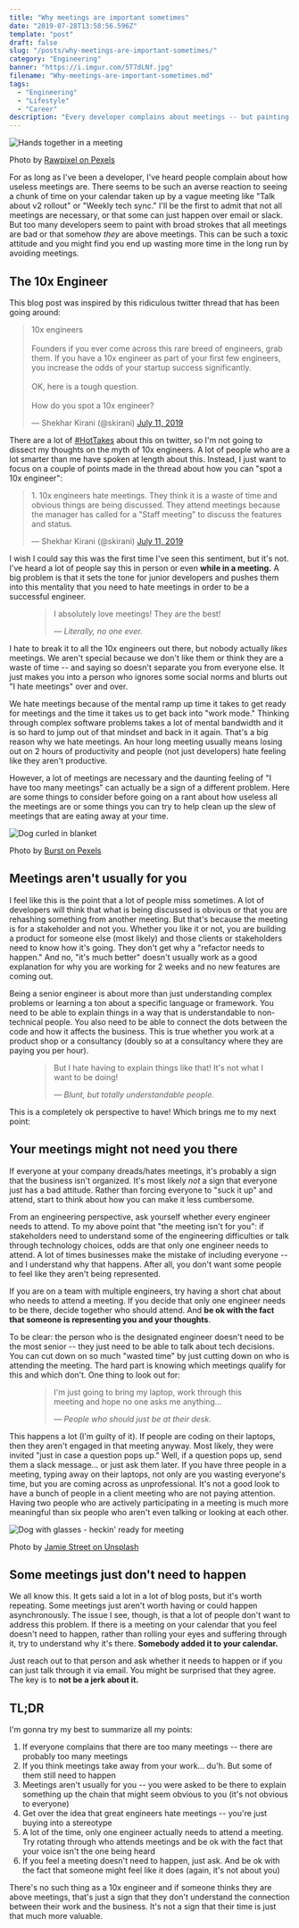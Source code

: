 ```yaml
---
title: "Why meetings are important sometimes"
date: "2019-07-28T13:58:56.596Z"
template: "post"
draft: false
slug: "/posts/why-meetings-are-important-sometimes/"
category: "Engineering"
banner: "https://i.imgur.com/5T7dLNf.jpg"
filename: "Why-meetings-are-important-sometimes.md"
tags:
  - "Engineering"
  - "Lifestyle"
  - "Career"
description: "Every developer complains about meetings -- but painting with broad strokes of 'meetings are useless' can be toxic. There are some things you should ask yourself before going into a meeting."
---
```


![Hands together in a meeting](https://i.imgur.com/5T7dLNf.jpg)
<aside>Photo by <a href="https://www.pexels.com/@rawpixel">Rawpixel on Pexels</a></aside>

For as long as I've been a developer, I've heard people complain about how useless meetings are.
There seems to be such an averse reaction to seeing a chunk of time on your calendar taken up by a vague meeting like "Talk about v2 rollout" or "Weekly tech sync."
I'll be the first to admit that not all meetings are necessary, or that some can just happen over email or slack.
But too many developers seem to paint with broad strokes that all meetings are bad or that somehow _they_ are above meetings.
This can be such a toxic attitude and you might find you end up wasting more time in the long run by avoiding meetings.

## The 10x Engineer

This blog post was inspired by this ridiculous twitter thread that has been going around:

<blockquote class="twitter-tweet"><p lang="en" dir="ltr">10x engineers<br><br>Founders if you ever come across this rare breed of engineers, grab them. If you have a 10x engineer as part of your first few engineers, you increase the odds of your startup success significantly.<br><br>OK, here is a tough question.<br><br>How do you spot a 10x engineer?</p>&mdash; Shekhar Kirani (@skirani) <a href="https://twitter.com/skirani/status/1149302828420067328?ref_src=twsrc%5Etfw">July 11, 2019</a></blockquote>

There are a lot of [#HotTakes](https://twitter.com/search?q=10X%20engineer) about this on twitter, so I'm not going to dissect my thoughts on the myth of 10x engineers.
A lot of people who are a lot smarter than me have spoken at length about this.
Instead, I just want to focus on a couple of points made in the thread about how you can "spot a 10x engineer":

<blockquote class="twitter-tweet" data-conversation="none"><p lang="en" dir="ltr">1. 10x engineers hate meetings. They think it is a waste of time and obvious things are being discussed. They attend meetings because the manager has called for a &quot;Staff meeting&quot; to discuss the features and status.</p>&mdash; Shekhar Kirani (@skirani) <a href="https://twitter.com/skirani/status/1149302830345248769?ref_src=twsrc%5Etfw">July 11, 2019</a></blockquote>

I wish I could say this was the first time I've seen this sentiment, but it's not.
I've heard a lot of people say this in person or even <strong>while in a meeting.</strong>
A big problem is that it sets the tone for junior developers and pushes them into this mentality that you need to hate meetings in order to be a successful engineer.

<figure>
  <blockquote>
    <p>I absolutely love meetings! They are the best!</p>
    <footer>
      <cite>— Literally, no one ever.</cite>
    </footer>
  </blockquote>
</figure>

I hate to break it to all the 10x engineers out there, but nobody actually _likes_ meetings.
We aren't special because we don't like them or think they are a waste of time -- and saying so doesn't separate you from everyone else.
It just makes you into a person who ignores some social norms and blurts out "I hate meetings" over and over.

We hate meetings because of the mental ramp up time it takes to get ready for meetings and the time it takes us to get back into "work mode."
Thinking through complex software problems takes a lot of mental bandwidth and it is so hard to jump out of that mindset and back in it again.
That's a big reason why we hate meetings.
An hour long meeting usually means losing out on 2 hours of productivity and people (not just developers) hate feeling like they aren't productive.

However, a lot of meetings are necessary and the daunting feeling of "I have too many meetings" can actually be a sign of a different problem.
Here are some things to consider before going on a rant about how useless all the meetings are or some things you can try to help clean up the slew of meetings that are eating away at your time.

![Dog curled in blanket](https://i.imgur.com/6lAwUdz.jpg)
<aside>Photo by <a href="https://www.pexels.com/@burst">Burst on Pexels</a></aside>

## Meetings aren't usually for you

I feel like this is the point that a lot of people miss sometimes.
A lot of developers will think that what is being discussed is obvious or that you are rehashing something from another meeting.
But that's because the meeting is for a stakeholder and not you.
Whether you like it or not, you are building a product for someone else (most likely) and those clients or stakeholders need to know how it's going.
They don't get why a "refactor needs to happen."
And no, "it's much better" doesn't usually work as a good explanation for why you are working for 2 weeks and no new features are coming out.

Being a senior engineer is about more than just understanding complex problems or learning a ton about a specific language or framework.
You need to be able to explain things in a way that is understandable to non-technical people.
You also need to be able to connect the dots between the code and how it affects the business.
This is true whether you work at a product shop or a consultancy (doubly so at a consultancy where they are paying you per hour).

<figure>
  <blockquote>
    <p>But I hate having to explain things like that! It's not what I want to be doing!</p>
    <footer>
      <cite>— Blunt, but totally understandable people.</cite>
    </footer>
  </blockquote>
</figure>

This is a completely ok perspective to have!
Which brings me to my next point:

## Your meetings might not need you there

If everyone at your company dreads/hates meetings, it's probably a sign that the business isn't organized.
It's most likely _not_ a sign that everyone just has a bad attitude.
Rather than forcing everyone to "suck it up" and attend, start to think about how you can make it less cumbersome.

From an engineering perspective, ask yourself whether every engineer needs to attend.
To my above point that "the meeting isn't for you": if stakeholders need to understand some of the engineering difficulties or talk through technology choices, odds are that only one engineer needs to attend. 
A lot of times businesses make the mistake of including everyone -- and I understand why that happens.
After all, you don't want some people to feel like they aren't being represented.

If you are on a team with multiple engineers, try having a short chat about who needs to attend a meeting.
If you decide that only one engineer needs to be there, decide together who should attend.
And <strong>be ok with the fact that someone is representing you and your thoughts</strong>.

To be clear: the person who is the designated engineer doesn't need to be the most senior -- they just need to be able to talk about tech decisions.
You can cut down on so much "wasted time" by just cutting down on who is attending the meeting.
The hard part is knowing which meetings qualify for this and which don't.
One thing to look out for:

<figure>
  <blockquote>
    <p>I'm just going to bring my laptop, work through this meeting and hope no one asks me anything...</p>
    <footer>
      <cite>— People who should just be at their desk.</cite>
    </footer>
  </blockquote>
</figure>

This happens a lot (I'm guilty of it).
If people are coding on their laptops, then they aren't engaged in that meeting anyway.
Most likely, they were invited "just in case a question pops up."
Well, if a question pops up, send them a slack message... or just ask them later.
If you have three people in a meeting, typing away on their laptops, not only are you wasting everyone's time, but you are coming across as unprofessional.
It's not a good look to have a bunch of people in a client meeting who are not paying attention.
Having two people who are actively participating in a meeting is much more meaningful than six people who aren't even talking or looking at each other.

![Dog with glasses - heckin' ready for meeting](https://i.imgur.com/exeViku.jpg)
<aside>Photo by <a href="https://unsplash.com/@jamie452">Jamie Street on Unsplash</a></aside>

## Some meetings just don't need to happen

We all know this.
It gets said a lot in a lot of blog posts, but it's worth repeating.
Some meetings just aren't worth having or could happen asynchronously.
The issue I see, though, is that a lot of people don't want to address this problem.
If there is a meeting on your calendar that you feel doesn't need to happen, rather than rolling your eyes and suffering through it, try to understand why it's there.
<strong>Somebody added it to your calendar.</strong>

Just reach out to that person and ask whether it needs to happen or if you can just talk through it via email.
You might be surprised that they agree.
The key is to <strong>not be a jerk about it.</strong>

## TL;DR

I'm gonna try my best to summarize all my points:
1. If everyone complains that there are too many meetings -- there are probably too many meetings
1. If you think meetings take away from your work... du'h. But some of them still need to happen
1. Meetings aren't usually for you -- you were asked to be there to explain something up the chain that might seem obvious to you (it's not obvious to everyone)
1. Get over the idea that great engineers hate meetings -- you're just buying into a stereotype
1. A lot of the time, only one engineer actually needs to attend a meeting. Try rotating through who attends meetings and be ok with the fact that your voice isn't the one being heard
1. If you feel a meeting doesn't need to happen, just ask.  And be ok with the fact that someone might feel like it does (again, it's not about you)

There's no such thing as a 10x engineer and if someone thinks they are above meetings, that's just a sign that they don't understand the connection between their work and the business.
It's not a sign that their time is just that much more valuable.
